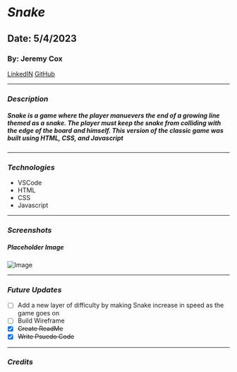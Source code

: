 # **_Snake_**

## Date: 5/4/2023

### By: Jeremy Cox

[LinkedIN](https://www.linkedin.com/in/jeremy-cox-/)
[GitHub](https://www.github.com/remifreyo/Snake)

---

### **_Description_**

##### Snake is a game where the player manuevers the end of a growing line themed as a snake. The player must keep the snake from colliding with the edge of the board and himself. This version of the classic game was built using HTML, CSS, and Javascript

---

### **_Technologies_**

- VSCode
- HTML
- CSS
- Javascript

---

### **_Screenshots_**

##### Placeholder Image

![Image](https://i.pinimg.com/originals/bc/e3/d1/bce3d16b46ff6fd3188ee8fc915d8843.jpg)

---

### **_Future Updates_**

- [ ] Add a new layer of difficulty by making Snake increase in speed as the game goes on
- [ ] Build Wireframe
- [x] ~~Create ReadMe~~
- [x] ~~Write Psuedo Code~~

---

### **_Credits_**
